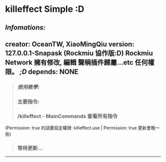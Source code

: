 killeffect Simple :D
===== 
## ***Infomations:***  
   creator: OceanTW, XiaoMingQiu
   version: 127.0.0.1-Snapask (Rockmiu 協作版:D)
   **Rockmiu Network 擁有修改, 編輯 聲稱插件歸屬...etc 任何權限。**
   ***;D*** 
  depends: **NONE**
---
> ### ***使用教學:***  
> ### **主要指令:**  
> ### /killeffect - MainCommands 查看所有指令 
(Permission: true 的話要設定權限: killeffect.use | Permission: true 更新會晚一些)  
> ### 等待更新... 
---

